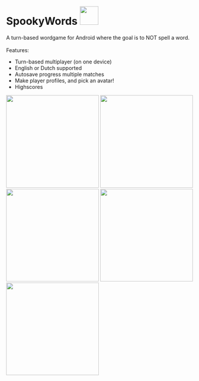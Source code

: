 # SpookyWords <img width="50px" src="http://i.imgur.com/EDsDqhR.png">  <br />


A turn-based wordgame for Android where the goal is to NOT spell a word. <br />
<br />
Features:
*	Turn-based multiplayer (on one device)
*	English or Dutch supported
*	Autosave progress multiple matches
*	Make player profiles, and pick an avatar!
*	Highscores



<img width="250px" src="http://i.imgur.com/VMifcgd.png">
<img width="250px" src="http://i.imgur.com/0l4FZq9.png">
<img width="250px" src="http://i.imgur.com/jlmNxYg.png">
<img width="250px" src="http://i.imgur.com/BxZcfri.png">
<img width="250px" src="http://i.imgur.com/zdHXXiK.png">
